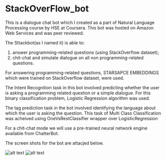 # StackOverFlow_bot
This is a dialogue chat bot which I created as a part of Natural Language Processing course by HSE at Coursera. This bot was hosted on Amazon Web Services and was peer reviewed.

The Sttackbot(as I named it) is able to:
1) answer programming-related questions (using StackOverflow dataset);
2) chit-chat and simulate dialogue on all non programming-related questions.

For answering programming-related questions, STARSAPCE EMBEDDINGS which were trained on StackOverflow dataset, were used. 

The Intent Recognition task in this bot involved predicting whether the user is asking a programming related question or a simple dialogue. 
For this binary classification problem, Logistic Regression algorithm was used. 

The  tag prediction task in the bot involved identifying the language about which the user is asking the question. This task of Multi Class Classification was acheived using OneVsRestClassifier wrapper over LogisticRegression

For a chit-chat mode we will use a pre-trained neural network engine available from ChatterBot.

The screen shots for the bot are attacjed below.

![alt text](https://github.com/gmt20/StackOverFlow_bot/blob/master/Screenshot_20190710-121348.png)
![alt text](https://github.com/gmt20/StackOverFlow_bot/blob/master/Screenshot_20190710-121444.png)


